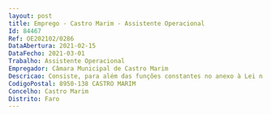 ```yaml
--- 
layout: post
title: Emprego - Castro Marim - Assistente Operacional
Id: 84467
Ref: OE202102/0286
DataAbertura: 2021-02-15
DataFecho: 2021-03-01
Trabalho: Assistente Operacional
Empregador: Câmara Municipal de Castro Marim
Descricao: Consiste, para além das funções constantes no anexo à Lei n.º 35 2014, de 20 de junho, referido no n.º 2 do artigo 88º da mesma lei, às quais corresponde o grau 1 de complexidade funcional na categoria de assistente operacional, em Manusear equipamentos, ferramentas e utensílios manuais ou elétricos necessários à execução de trabalhos  Execução de trabalhos de manutenção e reparação nos edifícios e equipamentos propriedade da autarquia e ou sob sua gestão  Vigilância das instalações propriedade da autarquia e ou gestão, designadamente a abertura e fecho das instalações sempre que se mostre necessário e observando os procedimentos de segurança  Realização de trabalhos de limpeza e manutenção do cemitério e zonas envolventes  Realização de todos os serviços de cemitério  Proceder a abertura de covais  Execução de inumações, transladações, exumações e outros serviços próprios dos cemitérios  Executar outras tarefas desde que lhe sejam solicitadas superiormente, desde que relacionadas com a sua atividade, e de acordo com as necessidades da entidade empregadora pública.
CodigoPostal: 8950-138 CASTRO MARIM
Concelho: Castro Marim
Distrito: Faro
--- 
```

